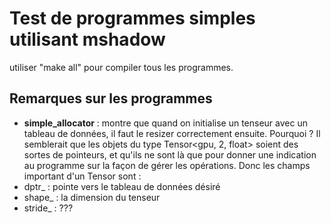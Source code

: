 # Test de programmes simples utilisant mshadow
utiliser "make all" pour compiler tous les programmes. 

## Remarques sur les programmes
- **simple_allocator** : montre que quand on initialise un tenseur avec un tableau de données, il faut le resizer correctement ensuite. Pourquoi ? Il semblerait que les objets du type Tensor<gpu, 2, float> soient des sortes de pointeurs, et qu'ils ne sont là que pour donner une indication au programme sur la façon de gérer les opérations. Donc les champs important d'un Tensor sont :
- dptr_ : pointe vers le tableau de données désiré
- shape_ : la dimension du tenseur
- stride_ : ???
